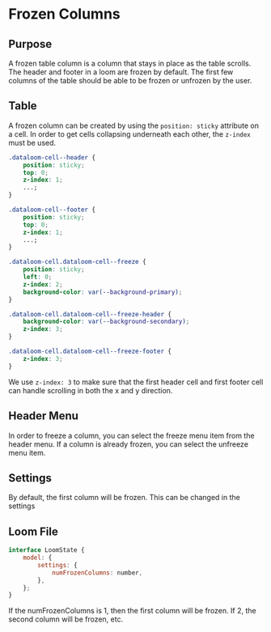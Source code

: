 # Frozen Columns

## Purpose

A frozen table column is a column that stays in place as the table scrolls. The header and footer in a loom are frozen by default. The first few columns of the table should be able to be frozen or unfrozen by the user.

## Table

A frozen column can be created by using the `position: sticky` attribute on a cell. In order to get cells collapsing underneath each other, the `z-index` must be used.

```css
.dataloom-cell--header {
	position: sticky;
	top: 0;
	z-index: 1;
	...;
}

.dataloom-cell--footer {
	position: sticky;
	top: 0;
	z-index: 1;
	...;
}

.dataloom-cell.dataloom-cell--freeze {
	position: sticky;
	left: 0;
	z-index: 2;
	background-color: var(--background-primary);
}

.dataloom-cell.dataloom-cell--freeze-header {
	background-color: var(--background-secondary);
	z-index: 3;
}

.dataloom-cell.dataloom-cell--freeze-footer {
	z-index: 3;
}
```

We use `z-index: 3` to make sure that the first header cell and first footer cell can handle scrolling
in both the x and y direction.

## Header Menu

In order to freeze a column, you can select the freeze menu item from the header menu. If a column is already frozen, you can select the unfreeze menu item.

## Settings

By default, the first column will be frozen. This can be changed in the settings

## Loom File

```javascript
interface LoomState {
	model: {
		settings: {
			numFrozenColumns: number,
		},
	};
}
```

If the numFrozenColumns is 1, then the first column will be frozen. If 2, the second column will be frozen, etc.
